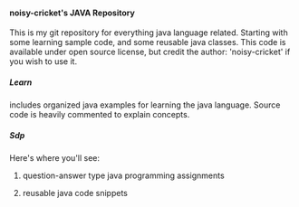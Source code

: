 #### noisy-cricket's JAVA Repository
This is my git repository for everything java language related. Starting with some learning sample code, and some reusable java classes. This code is available under open source license, but credit the author: 'noisy-cricket' if you wish to use it.

##### Learn
includes organized java examples for learning the java language. Source code is heavily commented to explain concepts.

##### Sdp
Here's where you'll see:

1) question-answer type java programming assignments

2) reusable java code snippets
